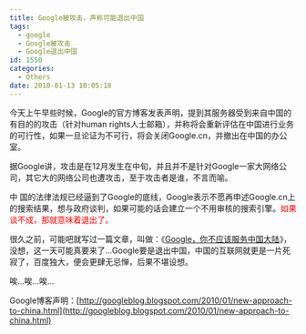 ```yaml
---
title: Google被攻击，声称可能退出中国
tags:
  - google
  - Google被攻击
  - Google退出中国
id: 1550
categories:
  - Others
date: 2010-01-13 10:05:18
---
```


今天上午早些时候，Google的官方博客发表声明，提到其服务器受到来自中国的有目的的攻击（针对human rights人士邮箱），并称将会重新评估在中国进行业务的可行性，如果一旦论证为不可行，将会关闭Google.cn，并撤出在中国的办公室。

据Google讲，攻击是在12月发生在中旬，并且并不是针对Google一家大网络公司，其它大的网络公司也遭攻击，至于攻击者是谁，不言而喻。

中 国的法律法规已经逼到了Google的底线，Google表示不愿再申述Google.cn上的搜索结果，想与政府谈判，如果可能的话会建立一个不用审核的搜索引擎。<span style="color: #ff0000;">如果谈不成，那就意味着退出了。</span>

很久之前，可能吧就写过一篇文章，叫做：《[Google，你不应该服务中国大陆](http://www.kenengba.com/post/1232.html)》，没想，这一天可能真要来了…Google要是退出中国，中国的互联网就更是一片死寂了，百度独大，便会更肆无忌惮，后果不堪设想。

唉…唉…唉…

Google博客声明：[http://googleblog.blogspot.com/2010/01/new-approach-to-china.html](http://googleblog.blogspot.com/2010/01/new-approach-to-china.html)